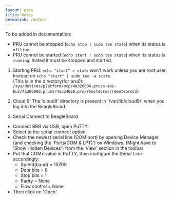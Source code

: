 ```yaml
---
layout: page
title: Notes
permalink: /notes/
---
```


To be added in documentation:
- PRU cannot be stopped (`echo stop | sudo tee state`) when its status is `offline`.
- PRU cannot be started (`echo start | sudo tee state`) when its status is `running`. Insted it must be stopped and started.


1. Starting PRU: `echo "start" > state` won't work unless you are root user.<br>
Instead do `echo "start" | sudo tee -a state`.<br>
(This is in the directory(for pru0): `/sys/devices/platform/ocp/4a326004.pruss-soc-bus/4a300000.pruss/4a334000.pru/remoteproc/remoteproc1`)

2. Cloud 9:
The 'cloud9' directory is present in '/var/lib/cloud9/' when you log into the BeagleBoard.

3. Serial Connect to BeagleBoard
- Connect BBB via USB, open PuTTY.
- Select to the serial connect option.
- Check the newest serial line (COM port) by opening Device Manager (and checking the 'Ports(COM & LPT)') on Windows. (Might have to 'Show Hidden Devices') from the 'View' section in the toolbar
- Put that COMx value in PuTTY, then configure the Serial Line accordingly:
  - Speed(baud) = 15200
  - Data bits = 8
  - Stop bits = 1
  - Parity = None
  - Flow control = None
- Then click on 'Open'.
